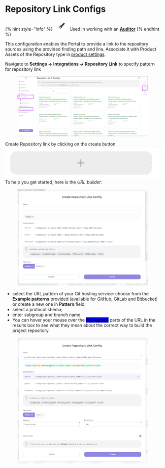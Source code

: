 # Repository Link Configs

{% hint style="info" %}
<img src="../../.gitbook/assets/image (8) (1) (1) (1) (1) (1) (1).png" alt="" data-size="line">Used in working with an [**Auditor**](broken-reference)
{% endhint %}

This configuration enables the Portal to provide a link to the repository sources using the provided finding path and line. Associate it with Product Assets of the Repository type in [product settings](../auditor/auditor-settings/product-asset-setting.md).

Navigate to **Settings → Integrations → Repository Link** to specify pattern for repository link

<figure><img src="../../.gitbook/assets/link config.png" alt=""><figcaption></figcaption></figure>

Create Repository link by clicking on the create button ![](<../../.gitbook/assets/image (8).png>)\
To help you get started, here is the _URL builder_:

<figure><img src="../../.gitbook/assets/image (1) (1).png" alt=""><figcaption></figcaption></figure>

* select the URL pattern of your Git hosting service: choose from the **Example patterns** provided (available for GitHub, GitLab and Bitbucket) or create a new one in **Pattern** field;
* select a protocol shema;
* enter subgroup and branch name
* You can hover your mouse over the <mark style="background-color:blue;">highlighted</mark> parts of the URL in the results box to see what they mean about the correct way to build the project repository.

<figure><img src="../../.gitbook/assets/image (2) (1).png" alt=""><figcaption></figcaption></figure>
